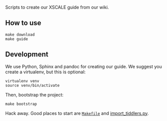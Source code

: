 Scripts to create our XSCALE guide from our wiki.

## How to use

```
make download
make guide
```

## Development

We use Python, Sphinx and pandoc for creating our guide.
We suggest you create a virtualenv, but this is optional:

```
virtualenv venv
source venv/bin/activate
```

Then, bootstrap the project:

```
make bootstrap
```

Hack away. Good places to start are 
[`Makefile`](./Makefile) and
[import_tiddlers.py](./import_tiddlers.py).
